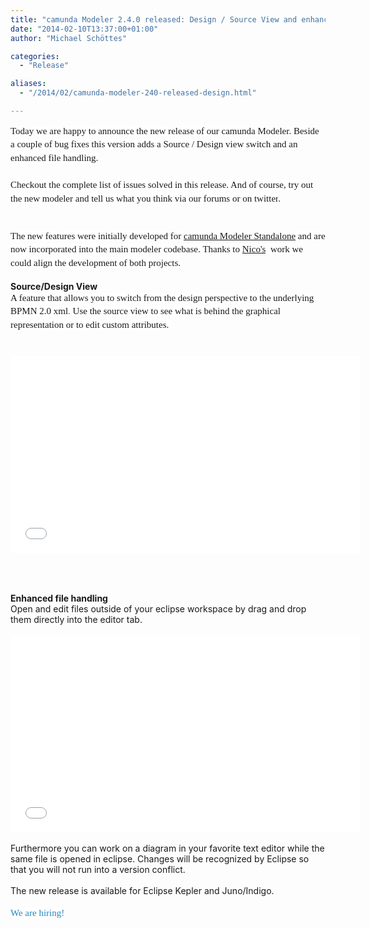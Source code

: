 ```yaml
---
title: "camunda Modeler 2.4.0 released: Design / Source View and enhanced file handling"
date: "2014-02-10T13:37:00+01:00"
author: "Michael Schöttes"

categories:
  - "Release"

aliases:
  - "/2014/02/camunda-modeler-240-released-design.html"

---
```


<div dir="ltr" style="text-align: left;" trbidi="on">
<span style="background-color: white; font-family: 'Times New Roman', Times, FreeSerif, serif; font-size: 15px; line-height: 21.559999465942383px;">Today we are happy to announce the new release of our camunda Modeler. Beside a couple of bug fixes this version adds a Source / Design view switch and an enhanced file handling.</span><br />
<span style="background-color: white; font-family: 'Times New Roman', Times, FreeSerif, serif; font-size: 15px; line-height: 21.559999465942383px;"><br /></span>
<span style="background-color: white; font-family: 'Times New Roman', Times, FreeSerif, serif; font-size: 15px; line-height: 21.559999465942383px;">Checkout the complete list of issues&nbsp;</span><a href="https://app.camunda.com/jira/secure/ReleaseNote.jspa?projectId=10230&amp;version=13004" style="background-color: white; font-family: 'Times New Roman', Times, FreeSerif, serif; font-size: 15px; line-height: 21.559999465942383px; text-decoration: none;">solved in this release</a><span style="background-color: white; font-family: 'Times New Roman', Times, FreeSerif, serif; font-size: 15px; line-height: 21.559999465942383px;">. And of course,&nbsp;</span><a href="http://camunda.org/download/modeler/" style="background-color: white; font-family: 'Times New Roman', Times, FreeSerif, serif; font-size: 15px; line-height: 21.559999465942383px; text-decoration: none;">try out the new modeler</a><span style="background-color: white; font-family: 'Times New Roman', Times, FreeSerif, serif; font-size: 15px; line-height: 21.559999465942383px;">&nbsp;and tell us what you think via&nbsp;</span><a href="https://groups.google.com/forum/?fromgroups#!forum/camunda-bpm-users" style="background-color: white; font-family: 'Times New Roman', Times, FreeSerif, serif; font-size: 15px; line-height: 21.559999465942383px; text-decoration: none;">our forums</a><span style="background-color: white; font-family: 'Times New Roman', Times, FreeSerif, serif; font-size: 15px; line-height: 21.559999465942383px;">&nbsp;or&nbsp;on&nbsp;</span><a href="https://twitter.com/camundaBPM" style="background-color: white; font-family: 'Times New Roman', Times, FreeSerif, serif; font-size: 15px; line-height: 21.559999465942383px; text-decoration: none;">twitter</a><span style="background-color: white; font-family: 'Times New Roman', Times, FreeSerif, serif; font-size: 15px; line-height: 21.559999465942383px;">.</span><br />
<span style="background-color: white; font-family: 'Times New Roman', Times, FreeSerif, serif; font-size: 15px; line-height: 21.559999465942383px;"><br /></span>
<span style="background-color: white; font-family: 'Times New Roman', Times, FreeSerif, serif; font-size: 15px; line-height: 21.559999465942383px;"></span><br />
<a name='more'></a><span style="font-family: Times New Roman, Times, FreeSerif, serif;"><span style="background-color: white; font-size: 15px; line-height: 21.559999465942383px;">The new features were initially developed for&nbsp;</span></span><a href="http://camunda.org/bpmn/tool/" style="font-family: 'Times New Roman', Times, FreeSerif, serif; font-size: 15px; line-height: 21.559999465942383px;">camunda Modeler Standalone</a><span style="font-family: Times New Roman, Times, FreeSerif, serif;"><span style="background-color: white; font-size: 15px; line-height: 21.559999465942383px;">&nbsp;and are now incorporated into the main modeler codebase.&nbsp;</span></span><span style="background-color: white; font-family: 'Times New Roman', Times, FreeSerif, serif; font-size: 15px; line-height: 21.559999465942383px;">Thanks to </span><a href="https://github.com/Nikku" style="font-family: 'Times New Roman', Times, FreeSerif, serif; font-size: 15px; line-height: 21.559999465942383px;">Nico's</a><span style="background-color: white;"><span style="font-family: Times New Roman, Times, FreeSerif, serif;"><span style="font-size: 15px; line-height: 21.559999465942383px;">&nbsp; work we could align the development of both projects.</span></span></span><br />
<br />
<b>Source/Design View</b><br />
<span style="background-color: white; font-family: 'Times New Roman', Times, FreeSerif, serif; font-size: 15px; line-height: 21.559999465942383px;">A feature that allows you to switch from the design perspective to the underlying BPMN 2.0 xml</span><span style="background-color: white; color: #666666; font-family: 'Times New Roman', Times, FreeSerif, serif; font-size: 15px; line-height: 21.559999465942383px;">. </span><span style="background-color: white; font-family: 'Times New Roman', Times, FreeSerif, serif; font-size: 15px; line-height: 21.559999465942383px;">Use the source view to see what is behind the graphical representation or to edit custom attributes.</span><span style="background-color: white; color: #666666; font-family: 'Times New Roman', Times, FreeSerif, serif; font-size: 15px; line-height: 21.559999465942383px;">&nbsp;</span><br />
<span style="background-color: white; color: #666666; font-family: 'Times New Roman', Times, FreeSerif, serif; font-size: 15px; line-height: 21.559999465942383px;"><br /></span>
<br />
<div class="separator" style="clear: both; text-align: center;">
<iframe allowfullscreen="" frameborder="0" height="315" src="//www.youtube.com/embed/UdFB9DJango" width="560"></iframe>
</div>
<span style="background-color: white; color: #666666; font-family: 'Times New Roman', Times, FreeSerif, serif; font-size: 15px; line-height: 21.559999465942383px;"><br /></span><span style="background-color: white; color: #666666; font-family: 'Times New Roman', Times, FreeSerif, serif; font-size: 15px; line-height: 21.559999465942383px;"><br /></span>
<span style="background-color: white; color: #666666; font-family: 'Times New Roman', Times, FreeSerif, serif; font-size: 15px; line-height: 21.559999465942383px;"><br /></span>
<b>Enhanced file handling</b><br />
Open and edit files outside of your eclipse workspace by drag and drop them directly into the editor tab.<br />
<br />
<div class="separator" style="clear: both; text-align: center;">
<iframe allowfullscreen="" frameborder="0" height="315" src="//www.youtube.com/embed/iW83ADadQO8" width="560"></iframe>
</div>
<br />
Furthermore you can work on a diagram in your favorite text editor while the same file is opened in eclipse. Changes will be recognized by Eclipse so that you will not run into a version conflict.<br />
<br />
The new release is available for Eclipse Kepler and Juno/Indigo.<br />
<br />
<a href="http://camunda.com/about/jobs/" style="background-color: white; color: #2288bb; font-family: 'Times New Roman', Times, FreeSerif, serif; font-size: 15px; line-height: 21.559999465942383px; text-decoration: none;">We are hiring!</a></div>